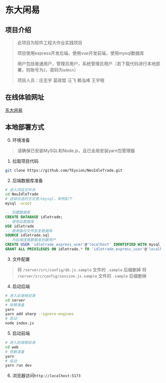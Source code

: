 # 东大闲易

## 项目介绍

> 此项目为软件工程大作业实践项目
>
> 项目使用express开发后端，使用vue开发前端，使用mysql数据库
>
> 用户包括普通用户，管理员用户，系统管理员用户（若下载代码进行本地部署，则账号为`2`，密码为`admin`）
> 
>
> 项目人员：庄志宇 葛政锟 汪飞 赖泓峰 王宇暄
>


## 在线体验网址
 [东大闲易](http:101.43.158.82:5633)


## 本地部署方式

0. 环境准备

> 请确保已安装MySQL和Node.js，且已全局安装yarn包管理器

1. 拉取项目代码

```bash
git clone https://github.com/TEysion/NeuIdleTrade.git
```


2. 后端数据库准备


```bash
# 进入项目文件夹
cd NeuIdleTrade
# 选择合适的方式登入mysql，举例如下
mysql -uroot
```
```sql
-- 创建数据库
CREATE DATABASE idletrade;
-- 使用此数据库
USE idletrade
-- 使用备份文件恢复数据库
SOURCE idletrade.sql
-- 为后端连接数据库创建用户
CREATE USER 'idletrade_express_user'@'localhost' IDENTIFIED WITH mysql_native_password BY 'idletrade_express_user_password';
GRANT ALL PRIVILEGES ON idletrade.* TO 'idletrade_express_user'@'localhost';
```

3. 文件配置
> 将 `/server/src/config/db.js.sample` 文件的 `.sample` 后缀删掉
> 将 `/server/src/config/session.js.sample` 文件的 `.sample` 后缀删掉

4. 启动后端
```bash
# 进入后端根目录
cd server
# 依赖准备
yarn
yarn add sharp --ignore-engines
# 启动
node index.js
```

5. 启动前端
```bash
# 进入前端根目录
cd web
# 依赖准备
yarn
# 启动
yarn run dev
```

6. 浏览器访问`http://localhost:5173`

